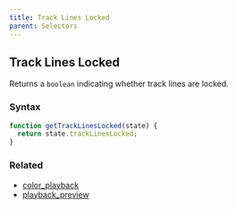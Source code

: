 ```yaml
---
title: Track Lines Locked
parent: Selectors
---
```


## Track Lines Locked

Returns a `boolean` indicating whether track lines are locked.

### Syntax

```js
function getTrackLinesLocked(state) {
  return state.trackLinesLocked;
}
```

### Related

- [color_playback](./color_playback.md)
- [playback_preview](./playback_preview.md)
